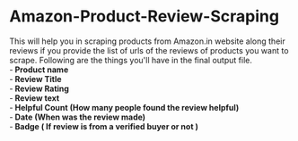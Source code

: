 # Amazon-Product-Review-Scraping
This will help you in scraping products from Amazon.in website along their reviews if you provide the list of urls of the reviews of products you want to scrape.
Following are the things you'll have in the final output file. </br>
-<b> Product name </b> <br />
-<b> Review Title </b> <br/>
-<b> Review Rating </b> <br />
-<b> Review text </b> <br />
-<b> Helpful Count (How many people found the review helpful) </b> <br />
-<b> Date (When was the review made) </b> <br />
-<b> Badge ( If review is from a verified buyer or not ) </b> <br />
